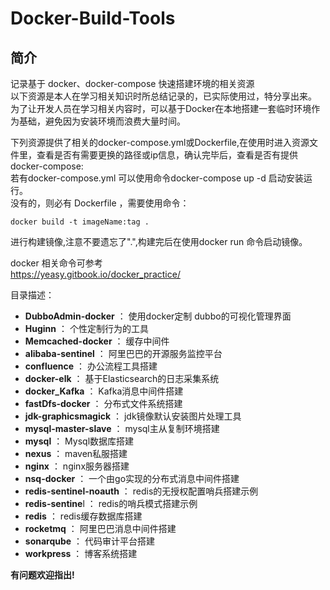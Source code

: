 # Docker-Build-Tools
## 简介
记录基于 docker、docker-compose 快速搭建环境的相关资源  
以下资源是本人在学习相关知识时所总结记录的，已实际使用过，特分享出来。  
为了让开发人员在学习相关内容时，可以基于Docker在本地搭建一套临时环境作为基础，避免因为安装环境而浪费大量时间。  

下列资源提供了相关的docker-compose.yml或Dockerfile,在使用时进入资源文件里，查看是否有需要更换的路径或ip信息，确认完毕后，查看是否有提供docker-compose:  
若有docker-compose.yml 可以使用命令docker-compose up -d 启动安装运行。  
没有的，则必有 Dockerfile ，需要使用命令： 
```
docker build -t imageName:tag .  
```
进行构建镜像,注意不要遗忘了".",构建完后在使用docker run 命令启动镜像。  

docker 相关命令可参考  
https://yeasy.gitbook.io/docker_practice/  


目录描述：  

* **DubboAdmin-docker**  	：  使用docker定制 dubbo的可视化管理界面
* **Huginn**		     	：  个性定制行为的工具
* **Memcached-docker** 		：  缓存中间件
* **alibaba-sentinel**  	：	阿里巴巴的开源服务监控平台
* **confluence**			：  办公流程工具搭建
* **docker-elk** 		  	：	基于Elasticsearch的日志采集系统  
* **docker_Kafka** 		  	：	Kafka消息中间件搭建
* **fastDfs-docker** 	  	：	分布式文件系统搭建
* **jdk-graphicsmagick**  	：	jdk镜像默认安装图片处理工具
* **mysql-master-slave**  	：	mysql主从复制环境搭建
* **mysql** 			  	：	Mysql数据库搭建
* **nexus**				  	：	maven私服搭建
* **nginx**				  	：	nginx服务器搭建
* **nsq-docker** 		  	：	一个由go实现的分布式消息中间件搭建
* **redis-sentinel-noauth** ：  redis的无授权配置哨兵搭建示例
* **redis-sentine**l	  	：	redis的哨兵模式搭建示例
* **redis** 			  	：	redis缓存数据库搭建
* **rocketmq** 			  	：	阿里巴巴消息中间件搭建
* **sonarqube** 		  	：	代码审计平台搭建
* **workpress**	  	        ：  博客系统搭建


**有问题欢迎指出!**